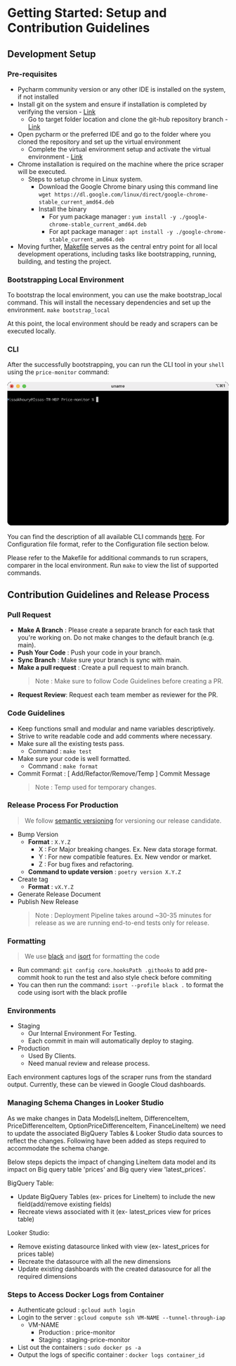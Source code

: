 # Getting Started: Setup and Contribution Guidelines

## Development Setup

### Pre-requisites
- Pycharm community version or any other IDE is installed on the system, if not installed
- Install git on the system and ensure if installation is completed by verifying the version - [Link](https://github.com/git-guides/install-git)
  - Go to target folder location and clone the git-hub repository branch - [Link](https://docs.github.com/en/repositories/creating-and-managing-repositories/cloning-a-repository)
- Open pycharm or the preferred IDE and go to the folder where you cloned the repository and set up the virtual environment
  - Complete the virtual environment setup and activate the virtual environment - [Link](https://docs.python.org/3/library/venv.html)
- Chrome installation is required on the machine where the price scraper will be executed.
  - Steps to setup chrome in Linux system.
    - Download the Google Chrome binary using this command line ` wget https://dl.google.com/linux/direct/google-chrome-stable_current_amd64.deb`
    - Install the binary
      - For yum package manager : `yum install -y ./google-chrome-stable_current_amd64.deb`
      - For apt package manager : `apt install -y ./google-chrome-stable_current_amd64.deb`
- Moving further, [Makefile](../../Makefile) serves as the central entry point for all local development operations, including tasks like bootstrapping, 
running, building, and testing the project.

### Bootstrapping Local Environment

To bootstrap the local environment, you can use the make bootstrap_local command. 
This will install the necessary dependencies and set up the environment.
  `make bootstrap_local`

At this point, the local environment should be ready and scrapers can be executed locally.

### CLI

After the successfully bootstrapping, you can run the CLI tool in your `shell` using the `price-monitor` command: 

![](../images/pm_shell.gif)

You can find the description of all available CLI commands [here](./CLI-README.md).
For Configuration file format, refer to the Configuration file section below.

Please refer to the Makefile for additional commands to run scrapers,  comparer in the local environment. 
Run `make` to view the list of supported commands.

## Contribution Guidelines and Release Process

### Pull Request

  * **Make A Branch** : Please create a separate branch for each task that you're working on. Do not make changes to the default branch (e.g. main).
  * **Push Your Code** : Push your code in your branch.
  * **Sync Branch** : Make sure your branch is sync with main. 
  * **Make a pull request** : Create a pull request to main branch. 
    >   Note : Make sure to follow Code Guidelines before creating a PR.
  * **Request Review**: Request each team member as reviewer for the PR.


### Code Guidelines

  * Keep functions small and modular and name variables descriptively.
  * Strive to write readable code and add comments where necessary.
  * Make sure all the existing tests pass.
    * Command : `make test`
  * Make sure your code is well formatted.
    * Command : `make format`
  * Commit Format : [ Add/Refactor/Remove/Temp ] Commit Message
    > Note : Temp used for temporary changes.

### Release Process For Production

> We follow [semantic versioning](https://semver.org/) for versioning our release candidate.
  * Bump Version
    * **Format** : `X.Y.Z`
      * X : For Major breaking changes. Ex. New data storage format.
      * Y : For new compatible features. Ex. New vendor or market.
      * Z : For bug fixes and refactoring.
    * **Command to update version** : `poetry version X.Y.Z`
  * Create tag
    * **Format** : `vX.Y.Z`
  * Generate Release Document
  * Publish New Release
    > Note : Deployment Pipeline takes around ~30-35 minutes for release as we are running end-to-end tests only for release.

### Formatting

> We use [black](https://pypi.org/project/black/) and [isort](https://pycqa.github.io/isort/) for formatting the code
  * Run command: `git config core.hooksPath .githooks` to add pre-commit hook to run the test and also style check before commiting
  * You can then run the command: `isort --profile black .` to format the code using isort with the black profile


### Environments 

* Staging
  * Our Internal Environment For Testing.
  * Each commit in main will automatically deploy to staging.
* Production
  * Used By Clients.
  * Need manual review and release process.

Each environment captures logs of the scraper runs from the standard output. Currently, these can be viewed in Google Cloud dashboards.

### Managing Schema Changes in Looker Studio

As we make changes in Data Models(LineItem, DifferenceItem, PriceDifferenceItem, OptionPriceDifferenceItem, FinanceLineItem) 
we need to update the associated BigQuery Tables & Looker Studio data sources to reflect the changes.
Following have been added as steps required to accommodate the schema change. 

Below steps depicts the impact of changing LineItem data model and its impact on Big query table 'prices' and Big query view 'latest_prices'.

BigQuery Table:

* Update BigQuery Tables (ex- prices for LineItem) to include the new field(add/remove existing fields)
* Recreate views associated with it (ex- latest_prices view for prices table)

Looker Studio:
* Remove existing datasource linked with view (ex- latest_prices for prices table)
* Recreate the datasource with all the new dimensions
* Update existing dashboards with the created datasource for all the required dimensions

### Steps to Access Docker Logs from Container

- Authenticate gcloud : `gcloud auth login`
- Login to the server : `gcloud compute ssh VM-NAME --tunnel-through-iap`
  - VM-NAME
    - Production : price-monitor
    - Staging : staging-price-monitor
- List out the containers : `sudo docker ps -a` 
- Output the logs of specific container : `docker logs container_id`
